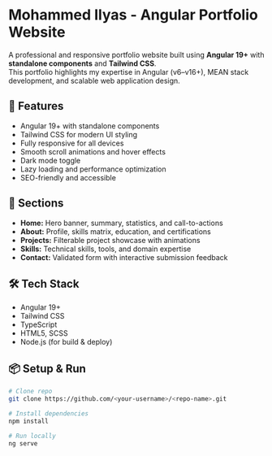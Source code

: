 # Mohammed Ilyas - Angular Portfolio Website

A professional and responsive portfolio website built using **Angular 19+** with **standalone components** and **Tailwind CSS**.  
This portfolio highlights my expertise in Angular (v6–v16+), MEAN stack development, and scalable web application design.

## 🚀 Features
- Angular 19+ with standalone components
- Tailwind CSS for modern UI styling
- Fully responsive for all devices
- Smooth scroll animations and hover effects
- Dark mode toggle
- Lazy loading and performance optimization
- SEO-friendly and accessible

## 📂 Sections
- **Home:** Hero banner, summary, statistics, and call-to-actions
- **About:** Profile, skills matrix, education, and certifications
- **Projects:** Filterable project showcase with animations
- **Skills:** Technical skills, tools, and domain expertise
- **Contact:** Validated form with interactive submission feedback

## 🛠️ Tech Stack
- Angular 19+
- Tailwind CSS
- TypeScript
- HTML5, SCSS
- Node.js (for build & deploy)

## 📦 Setup & Run
```bash
# Clone repo
git clone https://github.com/<your-username>/<repo-name>.git

# Install dependencies
npm install

# Run locally
ng serve
